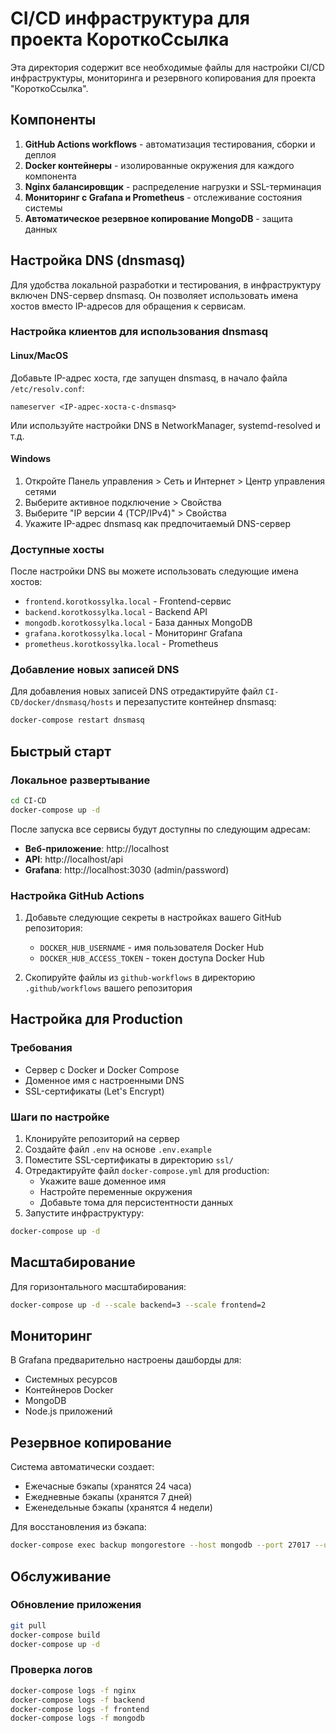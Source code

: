 # CI/CD инфраструктура для проекта КороткоСсылка

Эта директория содержит все необходимые файлы для настройки CI/CD инфраструктуры, мониторинга и резервного копирования для проекта "КороткоСсылка".

## Компоненты

1. **GitHub Actions workflows** - автоматизация тестирования, сборки и деплоя
2. **Docker контейнеры** - изолированные окружения для каждого компонента
3. **Nginx балансировщик** - распределение нагрузки и SSL-терминация
4. **Мониторинг с Grafana и Prometheus** - отслеживание состояния системы
5. **Автоматическое резервное копирование MongoDB** - защита данных

## Настройка DNS (dnsmasq)

Для удобства локальной разработки и тестирования, в инфраструктуру включен DNS-сервер dnsmasq. Он позволяет использовать имена хостов вместо IP-адресов для обращения к сервисам.

### Настройка клиентов для использования dnsmasq

#### Linux/MacOS

Добавьте IP-адрес хоста, где запущен dnsmasq, в начало файла `/etc/resolv.conf`:

```
nameserver <IP-адрес-хоста-с-dnsmasq>
```

Или используйте настройки DNS в NetworkManager, systemd-resolved и т.д.

#### Windows

1. Откройте Панель управления > Сеть и Интернет > Центр управления сетями
2. Выберите активное подключение > Свойства
3. Выберите "IP версии 4 (TCP/IPv4)" > Свойства
4. Укажите IP-адрес dnsmasq как предпочитаемый DNS-сервер

### Доступные хосты

После настройки DNS вы можете использовать следующие имена хостов:

- `frontend.korotkossylka.local` - Frontend-сервис
- `backend.korotkossylka.local` - Backend API
- `mongodb.korotkossylka.local` - База данных MongoDB
- `grafana.korotkossylka.local` - Мониторинг Grafana
- `prometheus.korotkossylka.local` - Prometheus

### Добавление новых записей DNS

Для добавления новых записей DNS отредактируйте файл `CI-CD/docker/dnsmasq/hosts` и перезапустите контейнер dnsmasq:

```bash
docker-compose restart dnsmasq
```

## Быстрый старт

### Локальное развертывание

```bash
cd CI-CD
docker-compose up -d
```

После запуска все сервисы будут доступны по следующим адресам:

- **Веб-приложение**: http://localhost
- **API**: http://localhost/api
- **Grafana**: http://localhost:3030 (admin/password)

### Настройка GitHub Actions

1. Добавьте следующие секреты в настройках вашего GitHub репозитория:

   - `DOCKER_HUB_USERNAME` - имя пользователя Docker Hub
   - `DOCKER_HUB_ACCESS_TOKEN` - токен доступа Docker Hub

2. Скопируйте файлы из `github-workflows` в директорию `.github/workflows` вашего репозитория

## Настройка для Production

### Требования

- Сервер с Docker и Docker Compose
- Доменное имя с настроенными DNS
- SSL-сертификаты (Let's Encrypt)

### Шаги по настройке

1. Клонируйте репозиторий на сервер
2. Создайте файл `.env` на основе `.env.example`
3. Поместите SSL-сертификаты в директорию `ssl/`
4. Отредактируйте файл `docker-compose.yml` для production:
   - Укажите ваше доменное имя
   - Настройте переменные окружения
   - Добавьте тома для персистентности данных
5. Запустите инфраструктуру:

```bash
docker-compose up -d
```

## Масштабирование

Для горизонтального масштабирования:

```bash
docker-compose up -d --scale backend=3 --scale frontend=2
```

## Мониторинг

В Grafana предварительно настроены дашборды для:

- Системных ресурсов
- Контейнеров Docker
- MongoDB
- Node.js приложений

## Резервное копирование

Система автоматически создает:

- Ежечасные бэкапы (хранятся 24 часа)
- Ежедневные бэкапы (хранятся 7 дней)
- Еженедельные бэкапы (хранятся 4 недели)

Для восстановления из бэкапа:

```bash
docker-compose exec backup mongorestore --host mongodb --port 27017 --username admin --password password --db url-shortener --gzip --archive=/backup/daily/backup_YYYYMMDD_HHMMSS.gz
```

## Обслуживание

### Обновление приложения

```bash
git pull
docker-compose build
docker-compose up -d
```

### Проверка логов

```bash
docker-compose logs -f nginx
docker-compose logs -f backend
docker-compose logs -f frontend
docker-compose logs -f mongodb
```

